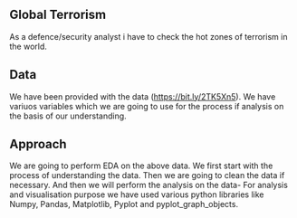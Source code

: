 ## Global Terrorism

As a defence/security analyst i have to check the hot zones of terrorism in the world.

## Data

We have been provided with the data (https://bit.ly/2TK5Xn5). We have variuos variables which we are going to use for the process if analysis on the basis of our understanding.

## Approach

We are going to perform EDA on the above data.
We first start with the process of understanding the data. 
Then we are going to clean the data if necessary.
And then we will perform the analysis on the data- For analysis and visualisation purpose we have used various python libraries like Numpy, Pandas, Matplotlib, Pyplot and pyplot_graph_objects.
